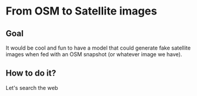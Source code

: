 # From OSM to Satellite images

## Goal

It would be cool and fun to have a model that could generate fake satellite images
when fed with an OSM snapshot (or whatever image we have).

## How to do it?

Let's search the web